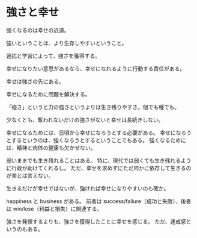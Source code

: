 # 強さと幸せ

強くなるのは幸せの近道。

強いということは、より生存しやすいということ。

適応と学習によって、強さを獲得する。

幸せになりたい意思があるなら、幸せになれるように行動する責任がある。

幸せは強さの先にある。

幸せになるために問題を解決する。

「強さ」というと力の強さというよりは生き残りやすさ。個でも種でも。

少なくとも、奪われないだけの強さがないと幸せは長続きしない。

幸せになるためには、日頃から幸せになろうとする必要がある。
幸せになろうとするというのは、強くなろうとするということでもある。
強くなるためには、精神と肉体の健康も欠かせない。

弱いままでも生き残れることはある。
特に、現代では弱くても生き残れるように行政が助けてくれるし。
ただ、幸せを求めずにただ何かに依存して生きるのが楽とは言えない。

生きるだけが幸せではないが、強ければ幸せになりやすいのも確か。

happiness と business がある。
前者は success/failure（成功と失敗）、後者は win/lose（利益と損失）に関連する。

強さを発揮するよりも、強さを獲得したことに幸せを感じる。
ただ、達成感というのもある。
